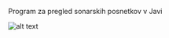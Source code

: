 Program za pregled sonarskih posnetkov v Javi

![alt text](https://s5.postimg.org/g0g0toyjr/screenshot_3235.jpg)
